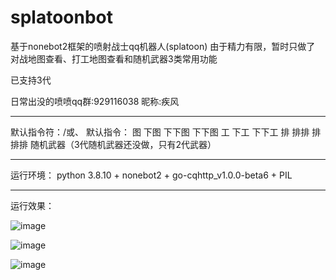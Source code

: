# splatoonbot
基于nonebot2框架的喷射战士qq机器人(splatoon) 由于精力有限，暂时只做了 对战地图查看、打工地图查看和随机武器3类常用功能

已支持3代

日常出没的喷喷qq群:929116038
昵称:疾风

---------------
默认指令符：/或、
默认指令： 图 下图  下下图 下下图  工 下工  下下工 排 排排  排排排  随机武器（3代随机武器还没做，只有2代武器）
        


---------------
运行环境：
python 3.8.10 + nonebot2 + go-cqhttp_v1.0.0-beta6 + PIL

---------------
运行效果：

![image](https://user-images.githubusercontent.com/3379460/133253452-cce17617-b105-4595-977b-654684215858.png)

![image](https://user-images.githubusercontent.com/3379460/133253351-ecd90f5f-e9d8-4074-973c-38a3c45c3868.png)

![image](https://user-images.githubusercontent.com/3379460/133253404-ed57585a-f2d8-49b8-a5f0-cb6a3039fd60.png)


